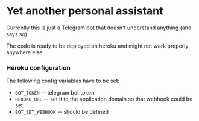 # Yet another personal assistant

Currently this is just a Telegram bot that doesn't understand anything (and says so).

The code is ready to be deployed on heroku and might not work properly anywhere else.

### Heroku configuration

The following config variables have to be set:

- `BOT_TOKEN` -- telegram bot token
- `HEROKU_URL` -- set it to the application domain so that webhook could be set
- `BOT_SET_WEBHOOK` -- should be defined
